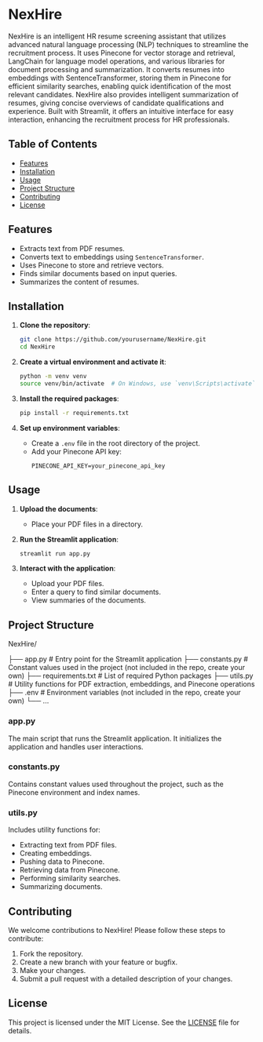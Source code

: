 # NexHire

NexHire is an intelligent HR resume screening assistant that utilizes advanced natural language processing (NLP) techniques to streamline the recruitment process. It uses Pinecone for vector storage and retrieval, LangChain for language model operations, and various libraries for document processing and summarization. It converts resumes into embeddings with SentenceTransformer, storing them in Pinecone for efficient similarity searches, enabling quick identification of the most relevant candidates. NexHire also provides intelligent summarization of resumes, giving concise overviews of candidate qualifications and experience. Built with Streamlit, it offers an intuitive interface for easy interaction, enhancing the recruitment process for HR professionals.

## Table of Contents

- [Features](#features)
- [Installation](#installation)
- [Usage](#usage)
- [Project Structure](#project-structure)
- [Contributing](#contributing)
- [License](#license)

## Features

- Extracts text from PDF resumes.
- Converts text to embeddings using `SentenceTransformer`.
- Uses Pinecone to store and retrieve vectors.
- Finds similar documents based on input queries.
- Summarizes the content of resumes.

## Installation

1. **Clone the repository**:
    ```bash
    git clone https://github.com/yourusername/NexHire.git
    cd NexHire
    ```

2. **Create a virtual environment and activate it**:
    ```bash
    python -m venv venv
    source venv/bin/activate  # On Windows, use `venv\Scripts\activate`
    ```

3. **Install the required packages**:
    ```bash
    pip install -r requirements.txt
    ```

4. **Set up environment variables**:
    - Create a `.env` file in the root directory of the project.
    - Add your Pinecone API key:
        ```env
        PINECONE_API_KEY=your_pinecone_api_key
        ```

## Usage

1. **Upload the documents**:
    - Place your PDF files in a directory.

2. **Run the Streamlit application**:
    ```bash
    streamlit run app.py
    ```

3. **Interact with the application**:
    - Upload your PDF files.
    - Enter a query to find similar documents.
    - View summaries of the documents.

## Project Structure

NexHire/

├── app.py # Entry point for the Streamlit application 
├── constants.py # Constant values used in the project (not included in the repo, create your own) 
├── requirements.txt # List of required Python packages 
├── utils.py # Utility functions for PDF extraction, embeddings, and Pinecone operations 
├── .env # Environment variables (not included in the repo, create your own) 
└── ...


### app.py

The main script that runs the Streamlit application. It initializes the application and handles user interactions.

### constants.py

Contains constant values used throughout the project, such as the Pinecone environment and index names.

### utils.py

Includes utility functions for:
- Extracting text from PDF files.
- Creating embeddings.
- Pushing data to Pinecone.
- Retrieving data from Pinecone.
- Performing similarity searches.
- Summarizing documents.

## Contributing

We welcome contributions to NexHire! Please follow these steps to contribute:

1. Fork the repository.
2. Create a new branch with your feature or bugfix.
3. Make your changes.
4. Submit a pull request with a detailed description of your changes.

## License

This project is licensed under the MIT License. See the [LICENSE](LICENSE) file for details.



